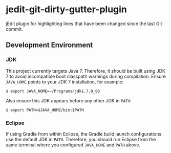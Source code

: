 # jedit-git-dirty-gutter-plugin
jEdit plugin for highlighting lines that have been changed since the last Git commit.

## Development Environment

### JDK

This project currently targets Java 7.  Therefore, it should be built using JDK 7 to avoid incompatible boot classpath warnings during compilation.  Ensure `JAVA_HOME` points to your JDK 7 installation, for example:

    $ export JAVA_HOME=~/Programs/jdk1.7.0_80

Also ensure this JDK appears before any other JDK in `PATH`:

    $ export PATH=$JAVA_HOME/bin:$PATH

### Eclipse

If using Gradle from within Eclipse, the Gradle build launch configurations use the default JDK in `PATH`.  Therefore, you should run Eclipse from the same terminal where you configured `JAVA_HOME` and `PATH` above.
